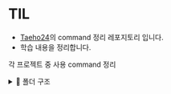 # TIL
- [Taeho24](https://github.com/Taeho24)의 command 정리 레포지토리 입니다.
- 학습 내용을 정리합니다.

각 프로젝트 중 사용 command 정리


<details> <summary>📁 폴더 구조</summary>

```markdown
TIL-git-command-advice/
├── README.md
├── Markdown_grammer.txt
├── C++numbering.txt
├── codes study/
│   ├── AA_Algorithm/
│   ├── API_crawling/
│   │   └── NAVER_crawling/
│   ├── Buffer_inputLimit/
│   ├── Mono-Alphabetic Substitution Cipher/
│   ├── Sorting_Algorithm/
│   └── Ubuntu_Ccode_study/
└─── commands/
    ├── venv activate.txt
    ├── Django start command/
    ├── Ubuntu_linux/
    │   ├── vim hotkey.txt
    │   └── linux commands/
    │       ├── edit_setting/
    │       │   ├── bashrc setting.txt
    │       │   └── vimrc_edit.txt
    │       ├── system customize/
    │       └── turminal commands/
    │           ├── Makefile.txt
    │           ├── gcc Ccode comands.txt
    │           └── terminal_file control.txt
    └── git management commands/
        ├── git_setting.txt
        ├── gitignore_setting.txt
        └── reference.txt
```
</details>

